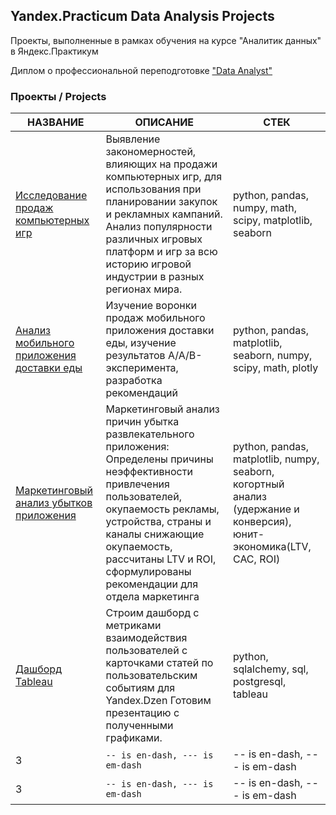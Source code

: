 ## Yandex.Practicum Data Analysis Projects
Проекты, выполненные в рамках обучения на курсе "Аналитик данных" в Яндекс.Практикум         

Диплом о профессиональной переподготовке ["Data Analyst"](http://handlebarsjs.com/)

### Проекты / Projects



|НАЗВАНИЕ        |ОПИСАНИЕ                       |СТЕК                         |
|----------------|-------------------------------|-----------------------------|
|[Исследование продаж компьютерных игр](https://github.com/xnervousx/Practicum/blob/main/project1/5_games.ipynb)|Выявление закономерностей, влияющих на продажи компьютерных игр, для использования при планировании закупок и рекламных кампаний. Анализ популярности различных игровых платформ и игр за всю историю игровой индустрии в разных регионах мира.|python, pandas, numpy, math, scipy, matplotlib, seaborn            |
|[Анализ мобильного приложения доставки еды](https://github.com/xnervousx/Practicum/tree/main/project2)         |Изучение воронки продаж мобильного приложения доставки еды, изучение результатов A/A/B-эксперимента, разработка рекомендаций          |python, pandas, matplotlib, seaborn, numpy, scipy, math, plotly        |
|[Маркетинговый анализ убытков приложения](https://github.com/xnervousx/Practicum/blob/main/project1/5_games.ipynb)        | Маркетинговый анализ причин убытка развлекательного приложения: Определены причины неэффективности привлечения пользователей, окупаемость рекламы, устройства, страны и каналы снижающие окупаемость, рассчитаны LTV и ROI, cформулированы рекомендации для отдела маркетинга|python, pandas, matplotlib, numpy, seaborn, когортный анализ (удержание и конверсия), юнит-экономика(LTV, CAC, ROI)|
| [Дашборд Tableau](https://github.com/xnervousx/Practicum/blob/main/project1/5_games.ipynb) |Строим дашборд с метриками взаимодействия пользователей с карточками статей по пользовательским событиям для Yandex.Dzen Готовим презентацию с полученными графиками.|python, sqlalchemy,  sql,  postgresql, tableau|
|3         |`-- is en-dash, --- is em-dash`|-- is en-dash, --- is em-dash|
|3         |`-- is en-dash, --- is em-dash`|-- is en-dash, --- is em-dash|


